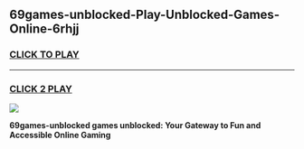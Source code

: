 
## 69games-unblocked-Play-Unblocked-Games-Online-6rhjj
<h3>
<a href="https://premium76.site?title=69games-unblocked&ref=25A">CLICK TO PLAY</a></h3>
<hr>

<h3>
<a href="https://premium76.site?title=69games-unblocked&ref=25A">CLICK 2 PLAY</a>
  
</h3>

<a href="https://premium76.site?title=69games-unblocked&ref=25A"><img src="https://clearcache.store/games.png"></a>


**69games-unblocked games unblocked: Your Gateway to Fun and Accessible Online Gaming**
